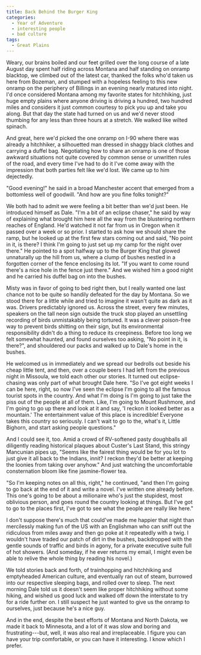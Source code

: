 ```yaml
---
title: Back Behind the Burger King
categories:
  - Year of Adventure
  - interesting people
  - bad culture
tags:
  - Great Plains
---
```


Weary, our brains boiled and our feet grilled over the long course of a late August day spent half riding across Montana and half standing on onramp blacktop, we climbed out of the latest car, thanked the folks who'd taken us here from Bozeman, and stumped with a hopeless feeling to this new onramp on the periphery of Billings in an evening nearly matured into night. I'd once considered Montana among my favorite states for hitchhiking, just huge empty plains where anyone driving is driving a hundred, two hundred miles and considers it just common courtesy to pick you up and take you along. But that day the state had turned on us and we'd never stood thumbing for any less than three hours at a stretch. We walked like wilted spinach.

And great, here we'd picked the one onramp on I-90 where there was already a hitchhiker, a silhouetted man dressed in shaggy black clothes and carrying a duffel bag. Negotiating how to share an onramp is one of those awkward situations not quite covered by common sense or unwritten rules of the road, and every time I've had to do it I've come away with the impression that both parties felt like we'd lost. We came up to him dejectedly.

"Good evening!" he said in a broad Manchester accent that emerged from a bottomless well of goodwill. "And how are you fine folks tonight?"

We both had to admit we were feeling a bit better than we'd just been. He introduced himself as Dale. "I'm a bit of an eclipse chaser," he said by way of explaining what brought him here all the way from the blustering northern reaches of England. He'd watched it not far from us in Oregon when it passed over a week or so prior. I started to ask how we should share the ramp, but he looked up at the first few stars coming out and said, "No point in it, is there? I think I'm going to just set up my camp for the night over there." He pointed to a spot halfway up to the Burger King that glowed unnaturally up the hill from us, where a clump of bushes nestled in a forgotten corner of the fence enclosing its lot. "If you want to come round there's a nice hole in the fence just there." And we wished him a good night and he carried his duffel bag on into the bushes.

Misty was in favor of going to bed right then, but I really wanted one last chance not to be quite so handily defeated for the day by Montana. So we stood there for a little while and tried to imagine it wasn't quite as dark as it was. Drivers predictably ignored us. Across the street, every few minutes, speakers on the tall neon sign outside the truck stop played an unsettling recording of birds unmistakably being tortured. It was a clever poison-free way to prevent birds shitting on their sign, but its environmental responsibility didn't do a thing to reduce its creepiness. Before too long we felt somewhat haunted, and found ourselves too asking, "No point in it, is there?", and shouldered our packs and walked up to Dale's home in the bushes.

He welcomed us in immediately and we spread our bedrolls out beside his cheap little tent, and then, over a couple beers I had left from the previous night in Missoula, we told each other our stories. It turned out eclipse-chasing was only part of what brought Dale here. "So I've got eight weeks I can be here, right, so now I've seen the eclipse I'm going to all the famous tourist spots in the country. And what I'm doing is I'm going to just take the piss out of the people at all of them. Like, I'm going to Mount Rushmore, and I'm going to go up there and look at it and say, 'I reckon it looked better as a mountain.' The entertainment value of this place is incredible! Everyone takes this country so seriously. I can't wait to go to the, what's it, Little Bighorn, and start asking people questions."

And I could see it, too. Amid a crowd of RV-softened pasty doughballs all diligently reading historical plaques about Custer's Last Stand, this stringy Mancunian pipes up, "Seems like the fairest thing would be for you lot to just give it all back to the Indians, innit? I reckon they'd be better at keeping the loonies from taking over anyhow." And just watching the uncomfortable consternation bloom like fine jasmine-flower tea.

"So I'm keeping notes on all this, right," he continued, "and then I'm going to go back at the end of it and write a novel. I've written one already before. This one's going to be about a milionaire who's just the stupidest, most oblivious person, and goes round the country looking at things. But I've got to go to the places first, I've got to see what the people are really like here."

I don't suppose there's much that could've made me happier that night than mercilessly making fun of the US with an Englishman who can sniff out the ridiculous from miles away and then go poke at it repeatedly with a twig. I wouldn't have traded our patch of dirt in the bushes, backdropped with the gentle sounds of traffic and birds in agony, for a private executive suite full of hot showers. (And someday, if he ever returns my email, I might even be able to relive the whole thing by reading his novel.)

We told stories back and forth, of trainhopping and hitchhiking and emptyheaded American culture, and eventually ran out of steam, burrowed into our respective sleeping bags, and rolled over to sleep. The next morning Dale told us it doesn't seem like proper hitchhiking without some hiking, and wished us good luck and walked off down the interstate to try for a ride further on. I still suspect he just wanted to give us the onramp to ourselves, just because he's a nice guy.

And in the end, despite the best efforts of Montana and North Dakota, we made it back to Minnesota, and a lot of it was slow and boring and frustrating---but, well, it was also real and irreplaceable. I figure you can have your trip comfortable, or you can have it interesting. I know which I prefer.
